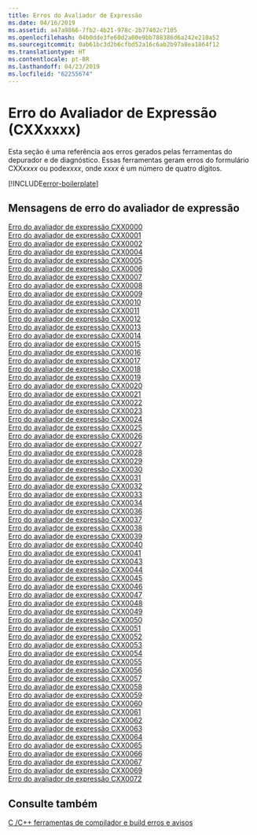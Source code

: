 ```yaml
---
title: Erros do Avaliador de Expressão
ms.date: 04/16/2019
ms.assetid: a47a9866-7fb2-4b21-978c-2b77402c7105
ms.openlocfilehash: 04b0dde3fe60d2a00e9bb788386d6a242e210a52
ms.sourcegitcommit: 0ab61bc3d2b6cfbd52a16c6ab2b97a8ea1864f12
ms.translationtype: HT
ms.contentlocale: pt-BR
ms.lasthandoff: 04/23/2019
ms.locfileid: "62255674"
---
```

# <a name="expression-evaluator-errors-cxxxxxx"></a>Erro do Avaliador de Expressão (CXXxxxx)

Esta seção é uma referência aos erros gerados pelas ferramentas do depurador e de diagnóstico. Essas ferramentas geram erros do formulário CXX*xxxx* ou pode*xxxx*, onde *xxxx* é um número de quatro dígitos.

[!INCLUDE[error-boilerplate](../../error-messages/includes/error-boilerplate.md)]

## <a name="expression-evaluator-error-messages"></a>Mensagens de erro do avaliador de expressão

[Erro do avaliador de expressão CXX0000](expression-evaluator-error-cxx0000.md) \
[Erro do avaliador de expressão CXX0001](expression-evaluator-error-cxx0001.md) \
[Erro do avaliador de expressão CXX0002](expression-evaluator-error-cxx0002.md) \
[Erro do avaliador de expressão CXX0004](expression-evaluator-error-cxx0004.md) \
[Erro do avaliador de expressão CXX0005](expression-evaluator-error-cxx0005.md) \
[Erro do avaliador de expressão CXX0006](expression-evaluator-error-cxx0006.md) \
[Erro do avaliador de expressão CXX0007](expression-evaluator-error-cxx0007.md) \
[Erro do avaliador de expressão CXX0008](expression-evaluator-error-cxx0008.md) \
[Erro do avaliador de expressão CXX0009](expression-evaluator-error-cxx0009.md) \
[Erro do avaliador de expressão CXX0010](expression-evaluator-error-cxx0010.md) \
[Erro do avaliador de expressão CXX0011](expression-evaluator-error-cxx0011.md) \
[Erro do avaliador de expressão CXX0012](expression-evaluator-error-cxx0012.md) \
[Erro do avaliador de expressão CXX0013](expression-evaluator-error-cxx0013.md) \
[Erro do avaliador de expressão CXX0014](expression-evaluator-error-cxx0014.md) \
[Erro do avaliador de expressão CXX0015](expression-evaluator-error-cxx0015.md) \
[Erro do avaliador de expressão CXX0016](expression-evaluator-error-cxx0016.md) \
[Erro do avaliador de expressão CXX0017](expression-evaluator-error-cxx0017.md) \
[Erro do avaliador de expressão CXX0018](expression-evaluator-error-cxx0018.md) \
[Erro do avaliador de expressão CXX0019](expression-evaluator-error-cxx0019.md) \
[Erro do avaliador de expressão CXX0020](expression-evaluator-error-cxx0020.md) \
[Erro do avaliador de expressão CXX0021](expression-evaluator-error-cxx0021.md) \
[Erro do avaliador de expressão CXX0022](expression-evaluator-error-cxx0022.md) \
[Erro do avaliador de expressão CXX0023](expression-evaluator-error-cxx0023.md) \
[Erro do avaliador de expressão CXX0024](expression-evaluator-error-cxx0024.md) \
[Erro do avaliador de expressão CXX0025](expression-evaluator-error-cxx0025.md) \
[Erro do avaliador de expressão CXX0026](expression-evaluator-error-cxx0026.md) \
[Erro do avaliador de expressão CXX0027](expression-evaluator-error-cxx0027.md) \
[Erro do avaliador de expressão CXX0028](expression-evaluator-error-cxx0028.md) \
[Erro do avaliador de expressão CXX0029](expression-evaluator-error-cxx0029.md) \
[Erro do avaliador de expressão CXX0030](expression-evaluator-error-cxx0030.md) \
[Erro do avaliador de expressão CXX0031](expression-evaluator-error-cxx0031.md) \
[Erro do avaliador de expressão CXX0032](expression-evaluator-error-cxx0032.md) \
[Erro do avaliador de expressão CXX0033](expression-evaluator-error-cxx0033.md) \
[Erro do avaliador de expressão CXX0034](expression-evaluator-error-cxx0034.md) \
[Erro do avaliador de expressão CXX0036](expression-evaluator-error-cxx0036.md) \
[Erro do avaliador de expressão CXX0037](expression-evaluator-error-cxx0037.md) \
[Erro do avaliador de expressão CXX0038](expression-evaluator-error-cxx0038.md) \
[Erro do avaliador de expressão CXX0039](expression-evaluator-error-cxx0039.md) \
[Erro do avaliador de expressão CXX0040](expression-evaluator-error-cxx0040.md) \
[Erro do avaliador de expressão CXX0041](expression-evaluator-error-cxx0041.md) \
[Erro do avaliador de expressão CXX0043](expression-evaluator-error-cxx0043.md) \
[Erro do avaliador de expressão CXX0044](expression-evaluator-error-cxx0044.md) \
[Erro do avaliador de expressão CXX0045](expression-evaluator-error-cxx0045.md) \
[Erro do avaliador de expressão CXX0046](expression-evaluator-error-cxx0046.md) \
[Erro do avaliador de expressão CXX0047](expression-evaluator-error-cxx0047.md) \
[Erro do avaliador de expressão CXX0048](expression-evaluator-error-cxx0048.md) \
[Erro do avaliador de expressão CXX0049](expression-evaluator-error-cxx0049.md) \
[Erro do avaliador de expressão CXX0050](expression-evaluator-error-cxx0050.md) \
[Erro do avaliador de expressão CXX0051](expression-evaluator-error-cxx0051.md) \
[Erro do avaliador de expressão CXX0052](expression-evaluator-error-cxx0052.md) \
[Erro do avaliador de expressão CXX0053](expression-evaluator-error-cxx0053.md) \
[Erro do avaliador de expressão CXX0054](expression-evaluator-error-cxx0054.md) \
[Erro do avaliador de expressão CXX0055](expression-evaluator-error-cxx0055.md) \
[Erro do avaliador de expressão CXX0056](expression-evaluator-error-cxx0056.md) \
[Erro do avaliador de expressão CXX0057](expression-evaluator-error-cxx0057.md) \
[Erro do avaliador de expressão CXX0058](expression-evaluator-error-cxx0058.md) \
[Erro do avaliador de expressão CXX0059](expression-evaluator-error-cxx0059.md) \
[Erro do avaliador de expressão CXX0060](expression-evaluator-error-cxx0060.md) \
[Erro do avaliador de expressão CXX0061](expression-evaluator-error-cxx0061.md) \
[Erro do avaliador de expressão CXX0062](expression-evaluator-error-cxx0062.md) \
[Erro do avaliador de expressão CXX0063](expression-evaluator-error-cxx0063.md) \
[Erro do avaliador de expressão CXX0064](expression-evaluator-error-cxx0064.md) \
[Erro do avaliador de expressão CXX0065](expression-evaluator-error-cxx0065.md) \
[Erro do avaliador de expressão CXX0066](expression-evaluator-error-cxx0066.md) \
[Erro do avaliador de expressão CXX0067](expression-evaluator-error-cxx0067.md) \
[Erro do avaliador de expressão CXX0069](expression-evaluator-error-cxx0069.md) \
[Erro do avaliador de expressão CXX0072](expression-evaluator-error-cxx0072.md)

## <a name="see-also"></a>Consulte também

[C /C++ ferramentas de compilador e build erros e avisos](../compiler-errors-1/c-cpp-build-errors.md)
